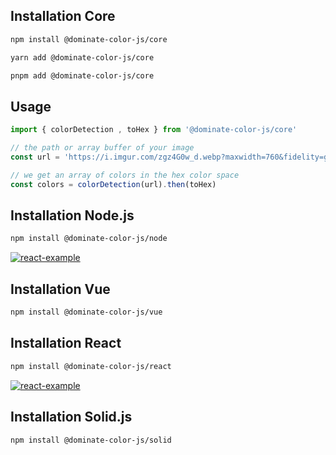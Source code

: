 ## Installation Core

```sh
npm install @dominate-color-js/core
```

```sh
yarn add @dominate-color-js/core
```

```sh
pnpm add @dominate-color-js/core
```

## Usage 

```js
import { colorDetection , toHex } from '@dominate-color-js/core'

// the path or array buffer of your image
const url = 'https://i.imgur.com/zgz4G0w_d.webp?maxwidth=760&fidelity=grand'

// we get an array of colors in the hex color space
const colors = colorDetection(url).then(toHex) 
```

## Installation Node.js

```sh
npm install @dominate-color-js/node
```

[![react-example](https://codesandbox.io/static/img/play-codesandbox.svg)](https://codesandbox.io/p/sandbox/gallant-sanne-ii1e7o)


## Installation Vue

```sh
npm install @dominate-color-js/vue
```

## Installation React

```sh
npm install @dominate-color-js/react
```

[![react-example](https://codesandbox.io/static/img/play-codesandbox.svg)](https://codesandbox.io/p/sandbox/cranky-gianmarco-0nepq2)


## Installation Solid.js

```sh
npm install @dominate-color-js/solid
```
